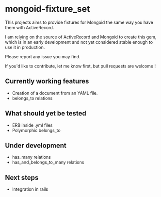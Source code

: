 # mongoid-fixture_set

This projects aims to provide fixtures for Mongoid the same way you have them with ActiveRecord.

I am relying on the source of ActiveRecord and Mongoid to create this gem, which is in an early development and not yet considered stable enough to use it in production.

Please report any issue you may find.

If you'd like to contribute, let me know first, but pull requests are welcome !

## Currently working features

- Creation of a document from an YAML file.
- belongs_to relations

## What should yet be tested

- ERB inside .yml files
- Polymorphic belongs_to

## Under development

- has_many relations
- has_and_belongs_to_many relations

## Next steps

- Integration in rails
